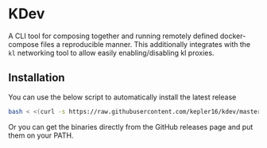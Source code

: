 # KDev

A CLI tool for composing together and running remotely defined docker-compose files a reproducible manner. This additionally integrates with the `kl` networking tool to allow easily enabling/disabling kl proxies.

## Installation

You can use the below script to automatically install the latest release

```bash
bash < <(curl -s https://raw.githubusercontent.com/kepler16/kdev/master/install.sh)
```

Or you can get the binaries directly from the GitHub releases page and put them on your PATH.
